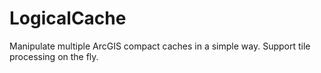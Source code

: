 # LogicalCache
Manipulate multiple ArcGIS compact caches in a simple way. Support tile processing on the fly.
